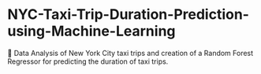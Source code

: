 # NYC-Taxi-Trip-Duration-Prediction-using-Machine-Learning
🚕 Data Analysis of New York City taxi trips and creation of a Random Forest Regressor for predicting the duration of taxi trips.
